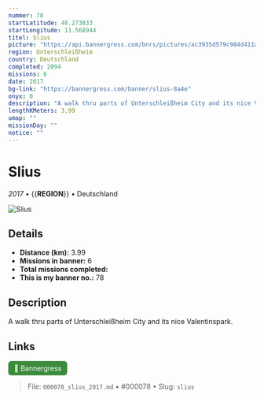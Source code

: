 ```yaml
---
nummer: 78
startLatitude: 48.273833
startLongitude: 11.568944
titel: Slius
picture: "https://api.bannergress.com/bnrs/pictures/ac3935d579c984d411a595e7076e1a83"
region: Unterschleißheim
country: Deutschland
completed: 2094
missions: 6
date: 2017
bg-link: "https://bannergress.com/banner/slius-8a4e"
onyx: 0
description: "A walk thru parts of Unterschleißheim City and its nice Valentinspark."
lengthKMeters: 3,99
umap: ""
missionDay: ""
notice: ""
---
```

# Slius

*2017* • {{__REGION__}} • Deutschland

![Slius](https://api.bannergress.com/bnrs/pictures/ac3935d579c984d411a595e7076e1a83)



## Details
- **Distance (km):** 3.99
- **Missions in banner:** 6
- **Total missions completed:** 
- **This is my banner no.:** 78



## Description
A walk thru parts of Unterschleißheim City and its nice Valentinspark.



## Links
<a href="https://bannergress.com/banner/slius-8a4e" target="_blank" style="display:inline-block;margin-right:8px;padding:6px 12px;background:#3c8b3c;color:#fff;text-decoration:none;border-radius:6px;">🔗 Bannergress</a>



> File: `000078_slius_2017.md` • #000078 • Slug: `slius`
